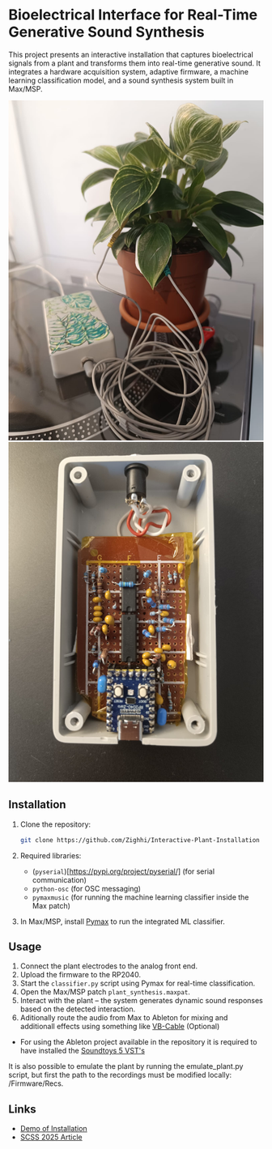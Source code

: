 # Bioelectrical Interface for Real-Time Generative Sound Synthesis

This project presents an interactive installation that captures bioelectrical signals from a plant and transforms them into real-time generative sound. It integrates a hardware acquisition system, adaptive firmware, a machine learning classification model, and a sound synthesis system built in Max/MSP.

<img src="assets/plant.jpeg" alt="Plant Setup" width="600"/>
<!-- image resize -->
<img src="assets/interface.jpeg" alt="Hardware Interface" width="600"/>

## Installation

1. Clone the repository:
   ```bash
   git clone https://github.com/Zighhi/Interactive-Plant-Installation
   ```
3. Required libraries:
   - (`pyserial`)[https://pypi.org/project/pyserial/] (for serial communication)
   - `python-osc` (for OSC messaging)
   - `pymaxmusic` (for running the machine learning classifier inside the Max patch)

4. In Max/MSP, install [Pymax](https://www.danielbrownmusic.com/pymaxmusic/installation/) to run the integrated ML classifier.

## Usage

1. Connect the plant electrodes to the analog front end.
2. Upload the firmware to the RP2040.
3. Start the `classifier.py` script using Pymax for real-time classification.
4. Open the Max/MSP patch `plant_synthesis.maxpat`.
5. Interact with the plant – the system generates dynamic sound responses based on the detected interaction.
6. Aditionally route the audio from Max to Ableton for mixing and additionall effects using something like [VB-Cable](https://vb-audio.com/Cable/) (Optional)
  -   For using the Ableton project available in the repository it is required to have installed the [Soundtoys 5 VST's](https://www.soundtoys.com/product/soundtoys-5/)

It is also possible to emulate the plant by running the emulate_plant.py script, but first the path to the recordings must be modified locally: /Firmware/Recs.

## Links

- [Demo of Installation](https://www.youtube.com/shorts/a0tIL53fTJs)  
- [SCSS 2025 Article](Documentation/SCSS%20Interfață%20bioelectrică%20pentru%20sinteză%20sonoră%20generativă%20în%20timp%20real%20-%20Zglimbea%20Andrei%20-%202025.pdf)  

